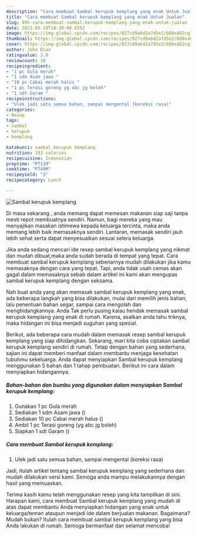 ```yaml
---
description: "Cara membuat Sambal kerupuk kemplang yang enak Untuk Jualan"
title: "Cara membuat Sambal kerupuk kemplang yang enak Untuk Jualan"
slug: 995-cara-membuat-sambal-kerupuk-kemplang-yang-enak-untuk-jualan
date: 2021-05-10T18:38:00.655Z
image: https://img-global.cpcdn.com/recipes/027cd9a6d2a7d5e2/680x482cq70/sambal-kerupuk-kemplang-foto-resep-utama.jpg
thumbnail: https://img-global.cpcdn.com/recipes/027cd9a6d2a7d5e2/680x482cq70/sambal-kerupuk-kemplang-foto-resep-utama.jpg
cover: https://img-global.cpcdn.com/recipes/027cd9a6d2a7d5e2/680x482cq70/sambal-kerupuk-kemplang-foto-resep-utama.jpg
author: John Diaz
ratingvalue: 3.9
reviewcount: 10
recipeingredient:
- "1 pc Gula merah"
- "1 sdm Asam jawa "
- "10 pc Cabai merah halus "
- "1 pc Terasi goreng yg abc jg boleh"
- "1 sdt Garam "
recipeinstructions:
- "Ulek jadi satu semua bahan, sampai mengental (koreksi rasa)"
categories:
- Resep
tags:
- sambal
- kerupuk
- kemplang

katakunci: sambal kerupuk kemplang 
nutrition: 193 calories
recipecuisine: Indonesian
preptime: "PT11M"
cooktime: "PT49M"
recipeyield: "3"
recipecategory: Lunch

---
```



![Sambal kerupuk kemplang](https://img-global.cpcdn.com/recipes/027cd9a6d2a7d5e2/680x482cq70/sambal-kerupuk-kemplang-foto-resep-utama.jpg)

Di masa  sekarang , anda memang dapat memesan makanan siap saji tanpa mesti repot membuatnya sendiri. Namun, bagi mereka yang mau menyajikan masakan istimewa kepada keluarga tercinta, maka anda memang lebih baik memasaknya sendiri. Lantaran, memasak sendiri jauh lebih sehat serta dapat menyesuaikan sesuai selera keluarga.

Jika anda sedang mencari ide resep sambal kerupuk kemplang yang nikmat dan mudah dibuat,maka anda sudah berada di tempat yang tepat. Cara membuat sambal kerupuk kemplang  sebenarnya mudah dilakukan jika kamu memasaknya dengan cara yang tepat. Tapi, anda tidak usah cemas akan gagal dalam memasaknya 
sebab dalam artikel ini kami akan mengupas sambal kerupuk kemplang dengan seksama.  



Nah buat anda yang akan memasak sambal kerupuk kemplang yang enak, ada beberapa langkah yang bisa dilakukan, mulai dari memilih jenis bahan, lalu penentuan bahan segar, sampai cara mengolah dan menghidangkannya. Anda Tak perlu pusing kalau hendak memasak sambal kerupuk kemplang yang enak di rumah. Karena, asalkan anda  tahu triknya, maka hidangan ini bisa menjadi suguhan yang spesial.

Berikut, ada beberapa cara mudah dalam memasak resep sambal kerupuk kemplang yang siap dihidangkan. Sekarang, mari kita coba ciptakan sambal kerupuk kemplang sendiri di rumah. Tetap dengan bahan yang sederhana, sajian ini dapat memberi manfaat dalam membantu menjaga kesehatan tubuhmu sekeluarga. Anda dapat menyiapkan Sambal kerupuk kemplang menggunakan 5 bahan dan 1 tahap pembuatan. Berikut ini cara dalam menyiapkan hidangannya.

<!--inarticleads1-->

##### Bahan-bahan dan bumbu yang digunakan dalam menyiapkan Sambal kerupuk kemplang:

1. Gunakan 1 pc Gula merah
1. Sediakan 1 sdm Asam jawa ()
1. Sediakan 10 pc Cabai merah halus ()
1. Ambil 1 pc Terasi goreng (yg abc jg boleh)
1. Siapkan 1 sdt Garam ()




<!--inarticleads2-->

##### Cara membuat Sambal kerupuk kemplang:

1. Ulek jadi satu semua bahan, sampai mengental (koreksi rasa)




Jadi, itulah artikel tentang  sambal kerupuk kemplang  yang sederhana dan mudah dilakukan versi kami. Semoga anda mampu melakukannya dengan hasil yang memuaskan. 

Terima kasih kamu telah menggunakan resep yang kita tampilkan di sini. Harapan kami, cara membuat  Sambal kerupuk kemplang yang mudah di atas dapat membantu Anda menyiapkan hidangan yang enak untuk keluarga/teman ataupun menjadi ide dalam berjualan makanan. Bagaimana? Mudah bukan? Itulah cara membuat sambal kerupuk kemplang yang bisa Anda lakukan di rumah. Semoga bermanfaat dan selamat mencoba!

